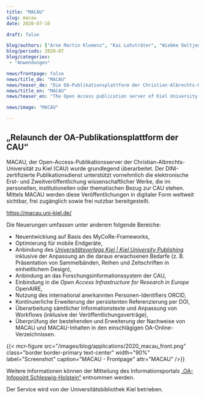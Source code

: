 ```yaml
---
title: "MACAU"
slug: macau
date: 2020-07-16

draft: false  

blog/authors: ["Arne Martin Klemenz", "Kai Lohsträter", "Wiebke Oeltjen"]
blog/periods: 2020-07
blog/categories:
 - "Anwendungen"

news/frontpage: false
news/title_de: "MACAU"
news/teaser_de: "Die OA-Publikationsplattform der Christian-Albrechts-Universität zu Kiel (CAU) wurde relauncht."
news/title_en: "MACAU"
news/teaser_en: "The Open Access publication server of Kiel University Christian-Albrechts-Universität zu Kiel (CAU) has been revised."

news/image: "MACAU"

---
```


## „Relaunch der OA-Publikationsplattform der CAU“

MACAU, der Open-Access-Publikationsserver der Christian-Albrechts-Universität zu Kiel (CAU) wurde grundlegend überarbeitet. Der DINI-zertifizierte Publikationsdienst unterstützt vornehmlich die elektronische Erst- und Zweitveröffentlichung wissenschaftlicher Werke, die im personellen, institutionellen oder thematischen Bezug zur CAU stehen. Mittels MACAU werden diese Veröffentlichungen in digitaler Form weltweit sichtbar, frei zugänglich sowie frei nutzbar bereitgestellt.  
<!--more-->
https://macau.uni-kiel.de/
       
Die Neuerungen umfassen unter anderem folgende Bereiche:

* Neuentwicklung auf Basis des MyCoRe-Frameworks, 
* Optimierung für mobile Endgeräte,   
* Anbindung des *[Universitätsverlags Kiel | Kiel University Publishing](https://www.ub.uni-kiel.de/de/publizieren/universitaetsverlag-kiel)* inklusive der Anpassung an die daraus erwachsenen Bedarfe (z. B. Präsentation von Sammelbänden, Reihen und Zeitschriften in einheitlichem Design),
* Anbindung an das Forschungsinformationssystem der CAU,
* Einbindung in die *Open Access Infrastructure for Research in Europe* OpenAIRE,  
* Nutzung des international anerkannten Personen-Identifiers ORCID,  
* Kontinuierliche Erweiterung der persistenten Referenzierung per DOI,
* Überarbeitung sämtlicher Informationstexte und Anpassung von Workflows (inklusive der Veröffentlichungsverträge), 
* Überprüfung der bestehenden und Erweiterung der Nachweise von MACAU und MACAU-Inhalten in den einschlägigen OA-Online-Verzeichnissen.
 

{{< mcr-figure src="/images/blog/applications/2020_macau_front.png" 
         class="border border-primary text-center" width="90%" 
         label="Screenshot" caption="MACAU - Frontpage" attr="MACAU" />}}

Weitere Informationen können der Mitteilung des Informationsportals [„OA-Infopoint Schleswig-Holstein“](https://oa-info.sh/projekte/relaunch-der-oa-publikationsplattform-der-cau/) entnommen werden.  

Der Service wird von der Universitätsbibliothek Kiel betrieben.




